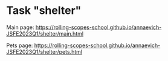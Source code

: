 # Task "shelter"
Main page: https://rolling-scopes-school.github.io/annaevich-JSFE2023Q1/shelter/main.html

Pets page: https://rolling-scopes-school.github.io/annaevich-JSFE2023Q1/shelter/pets.html
